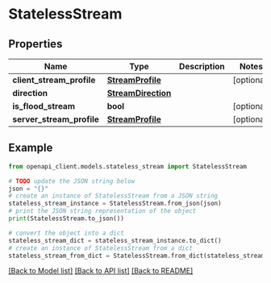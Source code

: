 # StatelessStream


## Properties

Name | Type | Description | Notes
------------ | ------------- | ------------- | -------------
**client_stream_profile** | [**StreamProfile**](StreamProfile.md) |  | [optional] 
**direction** | [**StreamDirection**](StreamDirection.md) |  | 
**is_flood_stream** | **bool** |  | [optional] 
**server_stream_profile** | [**StreamProfile**](StreamProfile.md) |  | [optional] 

## Example

```python
from openapi_client.models.stateless_stream import StatelessStream

# TODO update the JSON string below
json = "{}"
# create an instance of StatelessStream from a JSON string
stateless_stream_instance = StatelessStream.from_json(json)
# print the JSON string representation of the object
print(StatelessStream.to_json())

# convert the object into a dict
stateless_stream_dict = stateless_stream_instance.to_dict()
# create an instance of StatelessStream from a dict
stateless_stream_from_dict = StatelessStream.from_dict(stateless_stream_dict)
```
[[Back to Model list]](../README.md#documentation-for-models) [[Back to API list]](../README.md#documentation-for-api-endpoints) [[Back to README]](../README.md)


